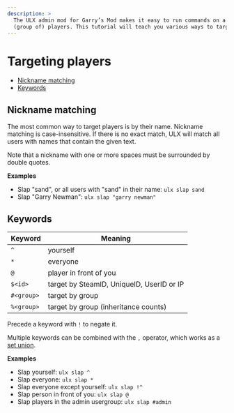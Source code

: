 ```yaml
---
description: >
  The ULX admin mod for Garry’s Mod makes it easy to run commands on a specific
  (group of) players. This tutorial will teach you various ways to target users.
---
```

# Targeting players

- [Nickname matching](#nickname-matching)
- [Keywords](#keywords)

## Nickname matching

The most common way to target players is by their name. Nickname matching is case-insensitive. If there is no exact match, ULX will match all users with names that contain the given text.

Note that a nickname with one or more spaces must be surrounded by double quotes.

**Examples**

- Slap "sand", or all users with "sand" in their name: `ulx slap sand`
- Slap "Garry Newman": `ulx slap "garry newman"`

## Keywords

| Keyword    | Meaning                                   |
|------------|-------------------------------------------|
| `^`        | yourself                                  |
| `*`        | everyone                                  |
| `@`        | player in front of you                    |
| `$<id>`    | target by SteamID, UniqueID, UserID or IP |
| `#<group>` | target by group                           |
| `%<group>` | target by group (inheritance counts)      |

Precede a keyword with `!` to negate it.

Multiple keywords can be combined with the `,` operator, which works as a [set union](https://en.wikipedia.org/wiki/Union_set_theory).

**Examples**

- Slap yourself: `ulx slap ^`
- Slap everyone: `ulx slap *`
- Slap everyone except yourself: `ulx slap !^`
- Slap person in front of you: `ulx slap @`
- Slap players in the admin usergroup: `ulx slap #admin`
